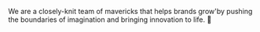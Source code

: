 We are a closely-knit team of mavericks that helps brands grow'by pushing the boundaries of imagination and bringing innovation to life. 🚀
